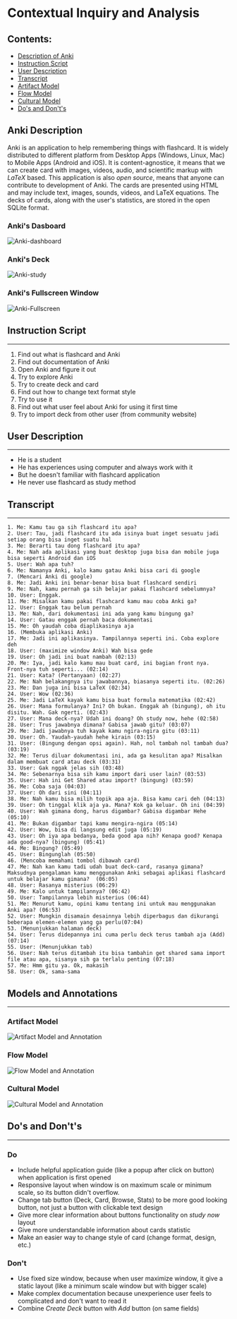 # Contextual Inquiry and Analysis

## Contents:

* [Description of Anki](#Anki-Description)
* [Instruction Script](#Instruction-Script)
* [User Description](#User-Description)
* [Transcript](#Transcript)
* [Artifact Model](#Artifact-Model)
* [Flow Model](#Flow-Model)
* [Cultural Model](#Cultural-Model)
* [Do's and Don't's](#Do's-and-Don't's)

## Anki Description

Anki is an application to help remembering things with flashcard. It is widely distributed to different platform from Desktop Apps (Windows, Linux, Mac) to Mobile Apps (Android and iOS). It is content-agnostice, it means that we can create card with images, videos, audio, and scientific markup with _LaTeX_ based. This application is also _open source_, means that anyone can contribute to development of Anki. The cards are presented using HTML and may include text, images, sounds, videos, and LaTeX equations. The decks of cards, along with the user's statistics, are stored in the open SQLite format.

### Anki's Dasboard

![Anki-dashboard](images/Anki-dashboard.jpg)

### Anki's Deck

![Anki-study](images/Anki-study.jpg)

### Anki's Fullscreen Window

![Anki-Fullscreen](images/Anki-fullscreen.jpg)

## Instruction Script

___

1. Find out what is flashcard and Anki
2. Find out documentation of Anki
3. Open Anki and figure it out
4. Try to explore Anki
5. Try to create deck and card
6. Find out how to change text format style
7. Try to use it
8. Find out what user feel about Anki for using it first time
9. Try to import deck from other user (from community website)

## User Description

___

* He is a student
* He has experiences using computer and always work with it
* But he doesn't familiar with flashcard application
* He never use flashcard as study method

## Transcript

___


```text
1. Me: Kamu tau ga sih flashcard itu apa?
2. User: Tau, jadi flashcard itu ada isinya buat inget sesuatu jadi setiap orang bisa inget suatu hal
3. Me: Berarti tau dong flashcard itu apa?
4. Me: Nah ada aplikasi yang buat desktop juga bisa dan mobile juga bisa seperti Android dan iOS
5. User: Wah apa tuh?
6. Me: Namanya Anki, kalo kamu gatau Anki bisa cari di google
7. (Mencari Anki di google)
8. Me: Jadi Anki ini benar-benar bisa buat flashcard sendiri
9. Me: Nah, kamu pernah ga sih belajar pakai flashcard sebelumnya?
10. User: Enggak.
11. Me: Misalkan kamu pakai flashcard kamu mau coba Anki ga?
12. User: Enggak tau belum pernah
13. Me: Nah, dari dokumentasi ini ada yang kamu bingung ga?
14. User: Gatau enggak pernah baca dokumentasi
15. Me: Oh yaudah coba diaplikasinya aja
16. (Membuka aplikasi Anki)
17. Me: Jadi ini aplikasinya. Tampilannya seperti ini. Coba explore deh
18. User: (maximize window Anki) Wah bisa gede
19. User: Oh jadi ini buat nambah (02:13)
20. Me: Iya, jadi kalo kamu mau buat card, ini bagian front nya. Front-nya tuh seperti... (02:14)
21. User: Kata? (Pertanyaan) (02:27)
22. Me: Nah belakangnya itu jawabannya, biasanya seperti itu. (02:26)
23. Me: Dan juga ini bisa LaTeX (02:34)
24. User: Wow (02:36)
25. Me: Jadi LaTeX kayak kamu bisa buat formula matematika (02:42)
26. User: Mana formulanya? Ini? Oh bukan. Enggak ah (bingung), oh itu disitu. Wah. Gak ngerti. (02:43)
27. User: Mana deck-nya? Udah ini doang? Oh study now, hehe (02:58)
28. User: Trus jawabnya dimana? Gabisa jawab gitu? (03:07)
29. Me: Jadi jawabnya tuh kayak kamu ngira-ngira gitu (03:11)
30. User: Oh. Yaudah-yaudah hehe kirain (03:15)
31. User: (Bingung dengan opsi again). Hah, nol tambah nol tambah dua? (03:19)
32. Me: Terus diluar dokumentasi ini, ada ga kesulitan apa? Misalkan dalam membuat card atau deck (03:31)
33. User: Gak nggak jelas sih (03:48)
34. Me: Sebenarnya bisa sih kamu import dari user lain? (03:53)
35. User: Hah ini Get Shared atau import? (bingung) (03:59)
36. Me: Coba saja (04:03)
37. User: Oh dari sini (04:11)
38. Me: Nah kamu bisa milih topik apa aja. Bisa kamu cari deh (04:13)
39. User: Oh tinggal klik aja ya. Mana? Kok ga keluar. Oh ini (04:39)
40. User: Wah gimana dong, harus digambar? Gabisa digambar Hehe (05:10)
41. Me: Bukan digambar tapi kamu mengira-ngira (05:14)
42. User: Wow, bisa di langsung edit juga (05:19)
43. User: Oh iya apa bedanya, beda good apa nih? Kenapa good? Kenapa ada good-nya? (bingung) (05:41)
44. Me: Bingung? (05:49)
45. User: Bingunglah (05:50)
46. (Mencoba memahami tombol dibawah card)
47. Me: Nah kan kamu tadi udah buat deck-card, rasanya gimana? Maksudnya pengalaman kamu menggunakan Anki sebagai aplikasi flashcard untuk belajar kamu gimana?  (06:05)
48. User: Rasanya misterius (06:29)
49. Me: Kalo untuk tampilannya? (06:42)
50. User: Tampilannya lebih misterius (06:44)
51. Me: Menurut kamu, opini kamu tentang ini untuk mau menggunakan Anki apa? (06:53)
52. User: Mungkin disamain desainnya lebih diperbagus dan dikurangi beberapa elemen-elemen yang ga perlu(07:04)
53. (Menunjukkan halaman deck)
54. User: Terus didepannya ini cuma perlu deck terus tambah aja (Add) (07:14)
55. User: (Menunjukkan tab)
56. User: Nah terus ditambah itu bisa tambahin get shared sama import file atau apa, sisanya sih ga terlalu penting (07:18)
57. Me: Hmm gitu ya. Ok, makasih
58. User: Ok, sama-sama
```

## Models and Annotations

___

### Artifact Model

![Artifact Model and Annotation](images/artifact-model-Anki.jpg)

### Flow Model

![Flow Model and Annotation](images/flow-model-Anki.jpg)

### Cultural Model

![Cultural Model and Annotation](images/cultural-model-Anki.jpg)

## Do's and Don't's

___

### Do

* Include helpful application guide (like a popup after click on button) when application is first opened
* Responsive layout when window is on maximum scale or minimum scale, so its button didn't overflow.
* Change tab button (Deck, Card, Browse, Stats) to be more good looking button, not just a button with clickable text design
* Give more clear information about buttons functionality on _study now_ layout
* Give more understandable information about cards statistic
* Make an easier way to change style of card (change format, design, etc.)

### Don't

* Use fixed size window, because when user maximize window, it give a static layout (like a minimum scale window but with bigger scale)
* Make complex documentation because unexperience user feels to complicated and don't want to read it
* Combine _Create Deck_ button with _Add_ button (on same fields)